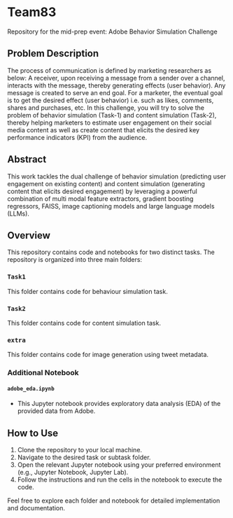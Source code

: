 # Team83
Repository for the mid-prep event: Adobe Behavior Simulation Challenge 


## Problem Description
The process of communication is defined by marketing researchers as below:
A receiver, upon receiving a message from a sender over a channel, interacts with the
message, thereby generating effects (user behavior). Any message is created to serve an end
goal. For a marketer, the eventual goal is to get the desired effect (user behavior) i.e. such as
likes, comments, shares and purchases, etc.
In this challenge, you will try to solve the problem of behavior simulation (Task-1) and content
simulation (Task-2), thereby helping marketers to estimate user engagement on their social
media content as well as create content that elicits the desired key performance indicators (KPI)
from the audience.

## Abstract
This work tackles the dual challenge of behavior simulation (predicting user engagement on existing content) and content simulation (generating content that elicits desired engagement) by leveraging a powerful combination of multi modal feature extractors, gradient boosting regressors, FAISS, image captioning models and large language models (LLMs).

## Overview
This repository contains code and notebooks for two distinct tasks. The repository is organized into three main folders:

### `Task1`
This folder contains code for behaviour simulation task.

### `Task2`
This folder contains code for content simulation task.

### `extra`
This folder contains code for image generation using tweet metadata.

### Additional Notebook

#### `adobe_eda.ipynb`
- This Jupyter notebook provides exploratory data analysis (EDA) of the provided data from Adobe.

## How to Use

1. Clone the repository to your local machine.
2. Navigate to the desired task or subtask folder.
3. Open the relevant Jupyter notebook using your preferred environment (e.g., Jupyter Notebook, Jupyter Lab).
4. Follow the instructions and run the cells in the notebook to execute the code.

Feel free to explore each folder and notebook for detailed implementation and documentation.





